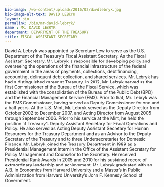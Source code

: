 ```yaml
---
bio-image: /wp-content/uploads/2016/02/davdlebryk.jpg
bio-image-alt-text: DAVID LEBRYK
layout: bio
permalink: /bio/mr-david-lebryk/
name : MR. DAVID LEBRYK
department: DEPARTMENT OF THE TREASURY
title: FISCAL ASSISTANT SECRETARY
---
```


David A. Lebryk was appointed by Secretary Lew to serve as the U.S. Department of the Treasury’s Fiscal Assistant Secretary. As the Fiscal Assistant Secretary, Mr. Lebryk is responsible for developing policy and overseeing the operations of the financial infrastructure of the federal government in the areas of payments, collections, debt financing, accounting, delinquent debt collection, and shared services.
Mr. Lebryk has had a distinguished career at Treasury.  In 2012, Mr. Lebryk served as the first Commissioner of the Bureau of the Fiscal Service, which was established with the consolidation of the Bureau of the Public Debt (BPD) and the Financial Management Service (FMS).  Prior to that, Mr. Lebryk was the FMS Commissioner, having served as Deputy Commissioner for one and a half years.  At the U.S. Mint, Mr. Lebryk served as the Deputy Director from October 2002 to December 2007, and Acting Director from August 2005 through September 2006. Prior to his service at the Mint, he held the position of Treasury’s Deputy Assistant Secretary for Fiscal Operations and Policy.  He also served as Acting Deputy Assistant Secretary for Human Resources for the Treasury Department and as an Advisor to the Deputy Secretary of the Treasury and to three Undersecretaries for Domestic Finance.  Mr. Lebryk joined the Treasury Department in 1989 as a Presidential Management Intern in the Office of the Assistant Secretary for Policy Management and Counselor to the Secretary.  He received Presidential Rank Awards in 2005 and 2010 for his sustained record of extraordinary leadership and achievement.
Mr. Lebryk graduated with an A.B. in Economics from Harvard University and a Master’s in Public Administration from Harvard University’s John F. Kennedy School of Government.
